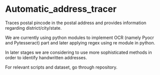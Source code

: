 # Automatic_address_tracer
Traces postal pincode in the postal address and provides information regarding district/city/state.

We are currently using python modules to implement OCR (namely Pyocr and Pytesseract) part and later applying regex using re module in python.

In later stages we are considering to use more sophisticated methods in order to identify handwritten addresses.

For relevant scripts and dataset, go through repository.


